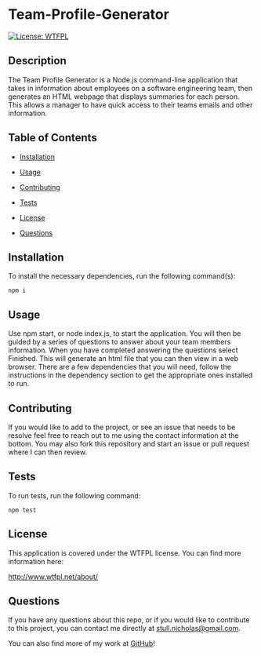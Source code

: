 # Team-Profile-Generator

[![License: WTFPL](https://img.shields.io/badge/License-WTFPL-brightgreen.svg)](http://www.wtfpl.net/about/)

## Description

The Team Profile Generator is a Node.js command-line application that takes in information about employees on a software engineering team, then generates an HTML webpage that displays summaries for each person. This allows a manager to have quick access to their teams emails and other information.

## Table of Contents

* [Installation](#installation)

* [Usage](#usage)

* [Contributing](#contributing)

* [Tests](#tests)

* [License](#license)

* [Questions](#questions)

## Installation

To install the necessary dependencies, run the following command(s):

```
npm i
```

## Usage

Use npm start, or node index.js, to start the application. You will then be guided by a series of questions to answer about your team members information. When you have completed answering the questions select Finished. This will generate an html file that you can then view in a web browser. There are a few dependencies that you will need, follow the instructions in the dependency section to get the appropriate ones installed to run.

## Contributing

If you would like to add to the project, or see an issue that needs to be resolve feel free to reach out to me using the contact information at the bottom. You may also fork this repository and start an issue or pull request where I can then review.

## Tests

To run tests, run the following command:

```
npm test
```

## License
This application is covered under the WTFPL license. You can find more information here:

http://www.wtfpl.net/about/

## Questions

If you have any questions about this repo, or if you would like to contribute to this project, you can contact me directly at stull.nicholas@gmail.com.

You can also find more of my work at [GitHub](https://github.com/nickstull/)!
